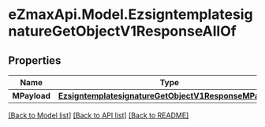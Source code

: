 
# eZmaxApi.Model.EzsigntemplatesignatureGetObjectV1ResponseAllOf

## Properties

Name | Type | Description | Notes
------------ | ------------- | ------------- | -------------
**MPayload** | [**EzsigntemplatesignatureGetObjectV1ResponseMPayload**](EzsigntemplatesignatureGetObjectV1ResponseMPayload.md) |  | 

[[Back to Model list]](../README.md#documentation-for-models)
[[Back to API list]](../README.md#documentation-for-api-endpoints)
[[Back to README]](../README.md)


